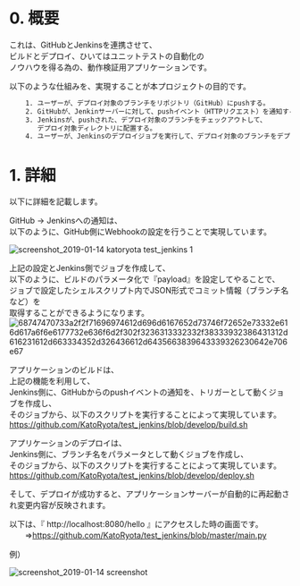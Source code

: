 # 0. 概要
これは、GitHubとJenkinsを連携させて、  
ビルドとデプロイ、ひいてはユニットテストの自動化の  
ノウハウを得る為の、動作検証用アプリケーションです。  
  
以下のような仕組みを、実現することが本プロジェクトの目的です。  

```txt
    1. ユーザーが、デプロイ対象のブランチをリポジトリ（GitHub）にpushする。
    2. GitHubが、Jenkinサーバーに対して、pushイベント（HTTPリクエスト）を通知する。
    3. Jenkinsが、pushされた、デプロイ対象のブランチをチェックアウトして、
       デプロイ対象ディレクトリに配置する。
    4. ユーザーが、Jenkinsのデプロイジョブを実行して、デプロイ対象のブランチをデプロイする。
```

# 1. 詳細

以下に詳細を記載します。  
  
GitHub → Jenkinsへの通知は、  
以下のように、GitHub側にWebhookの設定を行うことで実現しています。  
  
![screenshot_2019-01-14 katoryota test_jenkins 1](https://user-images.githubusercontent.com/16982729/51110006-57b28d80-183a-11e9-9ed2-4b348e3fe54c.png)
  
上記の設定とJenkins側でジョブを作成して、  
以下のように、ビルドのパラメータ化で『payload』を設定してやることで、  
ジョブで設定したシェルスクリプト内でJSON形式でコミット情報（ブランチ名など）を  
取得することができるようになります。
![68747470733a2f2f71696974612d696d6167652d73746f72652e73332e616d617a6f6e6177732e636f6d2f302f3236313332332f38333932386431312d616231612d663334352d326436612d6435663839643339326230642e706e67](https://user-images.githubusercontent.com/16982729/51126380-51d2a180-1866-11e9-9ccf-3981a1101473.png)
  
アプリケーションのビルドは、  
上記の機能を利用して、  
Jenkins側に、GitHubからのpushイベントの通知を、トリガーとして動くジョブを作成し、  
そのジョブから、以下のスクリプトを実行することによって実現しています。  
https://github.com/KatoRyota/test_jenkins/blob/develop/build.sh  
  
アプリケーションのデプロイは、  
Jenkins側に、ブランチ名をパラメータとして動くジョブを作成し、  
そのジョブから、以下のスクリプトを実行することによって実現しています。  
https://github.com/KatoRyota/test_jenkins/blob/develop/deploy.sh  
  
そして、デプロイが成功すると、アプリケーションサーバーが自動的に再起動され変更内容が反映されます。  
  
以下は、『 http://localhost:8080/hello 』にアクセスした時の画面です。  
　　⇒https://github.com/KatoRyota/test_jenkins/blob/master/main.py  
  
例）  
  
![screenshot_2019-01-14 screenshot](https://user-images.githubusercontent.com/16982729/51109394-7e6fc480-1838-11e9-9ad5-ddd9440cc5a5.png)

